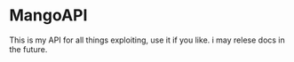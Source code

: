 # MangoAPI

This is my API for all things exploiting, use it if you like. i may relese docs in the future.
